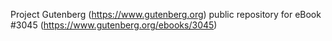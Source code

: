 Project Gutenberg (https://www.gutenberg.org) public repository for eBook #3045 (https://www.gutenberg.org/ebooks/3045)